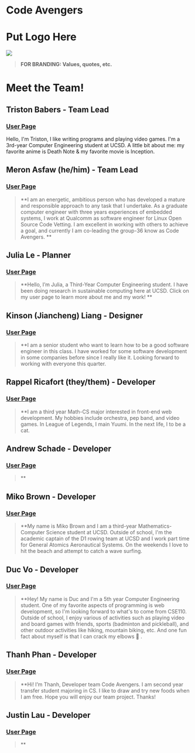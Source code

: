 # Code Avengers

# Put Logo Here
![](nameofthephoto.jpg)

> **FOR BRANDING: Values, quotes, etc.**


# Meet the Team!

## Triston Babers - Team Lead
### [User Page]()
Hello, I'm Triston, I like writing programs and playing video games. I'm a 3rd-year Computer Engineering student at UCSD. A little bit about me: my favorite anime is Death Note & my favorite movie is Inception.

## Meron Asfaw (he/him) - Team Lead
### [User Page](https://github.com/AdulisL/CSE110/blob/main/HW1/index.md)
> **I am an energetic, ambitious person who has developed a mature and responsible approach to any task that I undertake. As a graduate computer engineer with three years experiences of embedded systems, I work at Qualcomm as software engineer for Linux Open Source Code Vetting. I am excellent in working with others to achieve a goal, and currently I am co-leading the group-36 know as Code Avengers. **

## Julia Le - Planner
### [User Page](https://juliale02.github.io/GitHubUserPageProj/)
> **Hello, I’m Julia, a Third-Year Computer Engineering student. I have been doing research in sustainable computing here at UCSD.  Click on my user page to learn more about me and my work! **

## Kinson (Jiancheng) Liang - Designer
### [User Page](https://github.com/KinsonLiang/CSE-110-lab1/blob/main/index.md)
> **I am a senior student who want to learn how to be a good software engineer in this class. I have worked for some software development in some companies before since I really like it. Looking forward to working with everyone this quarter.

## Rappel Ricafort (they/them) - Developer
### [User Page](https://rappelrx.github.io/)
> **I am a third year Math-CS major interested in front-end web development. My hobbies include orchestra, pep band, and video games. In League of Legends, I main Yuumi. In the next life, I to be a cat.

## Andrew Schade - Developer
### [User Page]()
> **


## Miko Brown - Developer
### [User Page](https://mikobrown.github.io/user_page/)
> **My name is Miko Brown and I am a third-year Mathematics-Computer Science student at UCSD. Outside of school, I'm the academic captain of the D1 rowing team at UCSD and I work part time for General Atomics Aeronautical Systems. On the weekends I love to hit the beach and attempt to catch a wave surfing.

## Duc Vo - Developer
### [User Page](https://duc23.github.io/CSE110/)
> **Hey! My name is Duc and I'm a 5th year Computer Engineering student. One of my favorite aspects of programming is web development, so I'm looking forward to what's to come from CSE110. Outside of school, I enjoy various of activities such as playing video and board games with friends, sports (badminton and pickleball), and other outdoor activities like hiking, mountain biking, etc. And one fun fact about myself is that I can crack my elbows :slightly_smiling_face: .

## Thanh Phan - Developer
### [User Page](https://tngphvn.github.io/FA22_CSE110/)
> **Hi! I’m Thanh, Developer team Code Avengers. I am second year transfer student majoring in CS. I like to draw and try new foods when I am free. Hope you will enjoy our team project. Thanks!

## Justin Lau - Developer
### [User Page]()
> **
